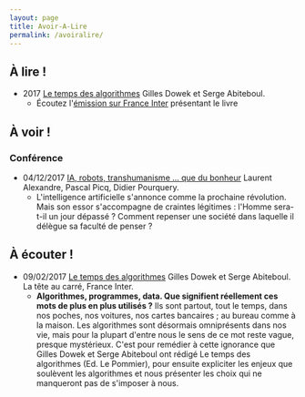 ```yaml
---
layout: page
title: Avoir-A-Lire
permalink: /avoiralire/
---
```


## À lire !
- 2017 [Le temps des algorithmes](https://www.editions-lepommier.fr/le-temps-des-algorithmes) Gilles Dowek et Serge Abiteboul.
  - Écoutez l'[émission sur France Inter](#Le-temps-des-algorithmes--France-Inter) présentant le livre

## À voir !
### Conférence
- 04/12/2017 [IA, robots, transhumanisme ... que du bonheur](https://www.franceculture.fr/conferences/ia-robots-transhumanisme-que-du-bonheur) Laurent Alexandre, Pascal Picq, Didier Pourquery.
  - L'intelligence artificielle s'annonce comme la prochaine révolution. Mais son essor s'accompagne de craintes légitimes : l'Homme sera-t-il un jour dépassé ? Comment repenser une société dans laquelle il délègue sa faculté de penser ?

## À écouter !
- 09/02/2017 [Le temps des algorithmes](https://www.franceinter.fr/emissions/la-tete-au-carre/la-tete-au-carre-09-fevrier-2017)<a name="Le-temps-des-algorithmes--France-Inter"></a> Gilles Dowek et Serge Abiteboul. La tête au carré, France Inter.
  - **Algorithmes, programmes, data. Que signifient réellement ces mots de plus en plus utilisés ?** Ils sont partout, tout le temps, dans nos poches, nos voitures, nos cartes bancaires ; au bureau comme à la maison. Les algorithmes sont désormais omniprésents dans nos vie, mais pour la plupart d'entre nous le sens de ce mot reste vague, presque mystérieux. C'est pour remédier à cette ignorance que Gilles Dowek et Serge Abiteboul ont rédigé Le temps des algorithmes (Ed. Le Pommier), pour ensuite expliciter les enjeux que soulèvent les algorithmes et nous présenter les choix qui ne manqueront pas de s'imposer à nous.
